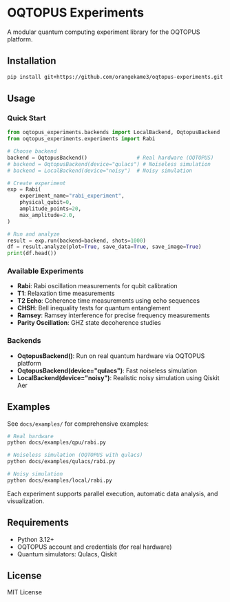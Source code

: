 # OQTOPUS Experiments

A modular quantum computing experiment library for the OQTOPUS platform.

## Installation

```bash
pip install git+https://github.com/orangekame3/oqtopus-experiments.git
```

## Usage

### Quick Start

```python
from oqtopus_experiments.backends import LocalBackend, OqtopusBackend
from oqtopus_experiments.experiments import Rabi

# Choose backend
backend = OqtopusBackend()                # Real hardware (OQTOPUS)
# backend = OqtopusBackend(device="qulacs") # Noiseless simulation
# backend = LocalBackend(device="noisy")  # Noisy simulation

# Create experiment
exp = Rabi(
    experiment_name="rabi_experiment",
    physical_qubit=0,
    amplitude_points=20,
    max_amplitude=2.0,
)

# Run and analyze
result = exp.run(backend=backend, shots=1000)
df = result.analyze(plot=True, save_data=True, save_image=True)
print(df.head())
```

### Available Experiments

- **Rabi**: Rabi oscillation measurements for qubit calibration
- **T1**: Relaxation time measurements
- **T2 Echo**: Coherence time measurements using echo sequences
- **CHSH**: Bell inequality tests for quantum entanglement
- **Ramsey**: Ramsey interference for precise frequency measurements
- **Parity Oscillation**: GHZ state decoherence studies

### Backends

- **OqtopusBackend()**: Run on real quantum hardware via OQTOPUS platform
- **OqtopusBackend(device="qulacs")**: Fast noiseless simulation
- **LocalBackend(device="noisy")**: Realistic noisy simulation using Qiskit Aer

## Examples

See `docs/examples/` for comprehensive examples:

```bash
# Real hardware
python docs/examples/qpu/rabi.py

# Noiseless simulation (OQTOPUS with qulacs)
python docs/examples/qulacs/rabi.py

# Noisy simulation
python docs/examples/local/rabi.py
```

Each experiment supports parallel execution, automatic data analysis, and visualization.

## Requirements

- Python 3.12+
- OQTOPUS account and credentials (for real hardware)
- Quantum simulators: Qulacs, Qiskit

## License

MIT License
